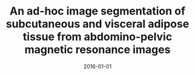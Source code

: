 ---
# Documentation: https://wowchemy.com/docs/managing-content/

title: An ad-hoc image segmentation of subcutaneous and visceral adipose tissue from
  abdomino-pelvic magnetic resonance images
subtitle: ''
summary: ''
authors:
- Oier Echaniz
- Borja Ayerdi
- Alexandre Savio
- Manuel Graña
tags: []
categories: []
date: '2016-01-01'
lastmod: 2022-10-07T05:03:36Z
featured: false
draft: false

# Featured image
# To use, add an image named `featured.jpg/png` to your page's folder.
# Focal points: Smart, Center, TopLeft, Top, TopRight, Left, Right, BottomLeft, Bottom, BottomRight.
image:
  caption: ''
  focal_point: ''
  preview_only: false

# Projects (optional).
#   Associate this post with one or more of your projects.
#   Simply enter your project's folder or file name without extension.
#   E.g. `projects = ["internal-project"]` references `content/project/deep-learning/index.md`.
#   Otherwise, set `projects = []`.
projects: []
publishDate: '2022-10-07T05:03:34.915123Z'
publication_types:
- '1'
abstract: ''
publication: '*Innovation in medicine and healthcare 2015*'
doi: 10.1007/978-3-319-23024-5_38
---